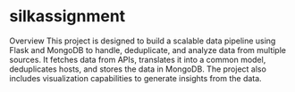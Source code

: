 # silkassignment

Overview
This project is designed to build a scalable data pipeline using Flask and MongoDB to handle, deduplicate, and analyze data from multiple sources. It fetches data from APIs, translates it into a common model, deduplicates hosts, and stores the data in MongoDB. The project also includes visualization capabilities to generate insights from the data.
